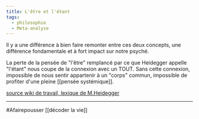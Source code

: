 ```yaml
---
title: L'être et l'étant
tags:
  - philosophie
  - Meta-analyse
---
```


Il y a une différence à bien faire remonter entre ces deux concepts, une différence fondamentale et à fort impact sur notre psyché.

La perte de la pensée de "l'être" remplancé par ce que Heidegger appelle "l'étant" nous coupe de la connexion avec un TOUT. Sans cette connexion, impossible de nous sentir appartenir à un "corps" commun, impossible de profiter d'une pleine [[pensée systémique]].

[source wiki de travail, lexique de M.Heidegger](https://fr.wikipedia.org/wiki/Lexique_de_Martin_Heidegger#Oubli_de_l'être)

---
#Afairepousser [[décoder la vie]]